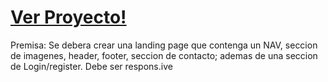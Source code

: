 # <a href="https://figuras-valeon.vercel.app/" rel="nofollow">Ver Proyecto!</a>

Premisa:
Se debera crear una landing page que contenga un NAV, seccion de imagenes, header, footer, seccion de contacto; ademas de una seccion de Login/register. Debe ser respons.ive
